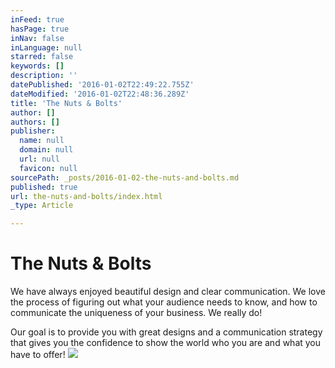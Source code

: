 ```yaml
---
inFeed: true
hasPage: true
inNav: false
inLanguage: null
starred: false
keywords: []
description: ''
datePublished: '2016-01-02T22:49:22.755Z'
dateModified: '2016-01-02T22:48:36.289Z'
title: 'The Nuts & Bolts'
author: []
authors: []
publisher:
  name: null
  domain: null
  url: null
  favicon: null
sourcePath: _posts/2016-01-02-the-nuts-and-bolts.md
published: true
url: the-nuts-and-bolts/index.html
_type: Article

---
```

# The Nuts & Bolts

We have always enjoyed beautiful design and clear communication. We love the process of figuring out what your audience needs to know, and how to communicate the uniqueness of your business. We really do! 

Our goal is to provide you with great designs and a communication strategy that gives you the confidence to show the world who you are and what you have to offer!
![](https://the-grid-user-content.s3-us-west-2.amazonaws.com/70592ca1-9d8e-4fda-ab13-d74c3c12c08f.jpg)